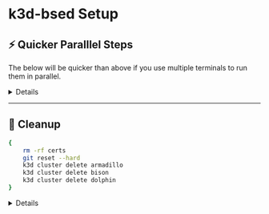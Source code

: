# k3d-bsed Setup

## ⚡️ Quicker Paralllel Steps

The below will be quicker than above if you use multiple terminals to run them in parallel.

<details>
<summary>Details</summary>

### Prep - run before all

```bash
{
    pushd certs > /dev/null

    make -f ../tools/certs/Makefile.selfsigned.mk root-ca

    make -f ../tools/certs/Makefile.selfsigned.mk armadillo-cacerts
    make -f ../tools/certs/Makefile.selfsigned.mk bison-cacerts
    make -f ../tools/certs/Makefile.selfsigned.mk dolphin-cacerts

    popd > /dev/null
}
```

### Bison

```bash
{
    k3d cluster create bison --agents 1 -p "32002:32002@agent[0]"

    kubectl create namespace --context k3d-bison istio-system
    kubectl create secret --context k3d-bison \
        generic cacerts -n istio-system \
        --from-file=./certs/bison/ca-cert.pem \
        --from-file=./certs/bison/ca-key.pem \
        --from-file=./certs/bison/root-cert.pem \
        --from-file=./certs/bison/cert-chain.pem

    istioctl install --context k3d-bison -f clusters/bison/istioctl-input.yaml

    kubectl label --context k3d-bison namespace default istio-injection=enabled
    kubectl apply --context k3d-bison \
        -f tools/httpbin/httpbin.yaml \
        -f tools/toolkit-alpine/toolkit-alpine.yaml

    kubectl apply --context k3d-bison \
        -f clusters/bison/bison-services.yaml \
        -f clusters/bison/multicluster-setup.yaml
}
```

If you are using Istio v1.6 or below, you would need to run the following command as EnvoyFilter change in 1.7 is not compatible.

```bash
{
    kubectl apply --context k3d-bison \
        -f clusters/bison/multicluster-setup-1.6.yaml
}
```

### Dolphin

```bash
{
    k3d cluster create dolphin --agents 1 -p "32004:32004@agent[0]"

    kubectl create namespace --context k3d-dolphin istio-system
    kubectl create secret --context k3d-dolphin \
        generic cacerts -n istio-system \
        --from-file=./certs/dolphin/ca-cert.pem \
        --from-file=./certs/dolphin/ca-key.pem \
        --from-file=./certs/dolphin/root-cert.pem \
        --from-file=./certs/dolphin/cert-chain.pem

    istioctl install --context k3d-dolphin -f clusters/dolphin/istioctl-input.yaml

    kubectl label --context k3d-dolphin namespace default istio-injection=enabled
    kubectl apply --context k3d-dolphin \
        -f tools/httpbin/httpbin.yaml \
        -f tools/toolkit-alpine/toolkit-alpine.yaml

    kubectl apply --context k3d-dolphin \
        -f clusters/dolphin/dolphin-services.yaml \
        -f clusters/dolphin/multicluster-setup.yaml
}
```

If you are using Istio v1.6 or below, you would need to run the following command as EnvoyFilter change in 1.7 is not compatible.

```bash
{
    kubectl apply --context k3d-dolphin \
        -f clusters/dolphin/multicluster-setup-1.6.yaml
}
```

### Armadillo

**NOTE**: Armadillo has a dependency to Bison and Dolphin, so set up those clusters first.

```bash
{
    k3d cluster create armadillo --agents 1 -p "32001:32001@agent[0]"

    kubectl create namespace --context k3d-armadillo istio-system
    kubectl create secret --context k3d-armadillo \
        generic cacerts -n istio-system \
        --from-file=./certs/armadillo/ca-cert.pem \
        --from-file=./certs/armadillo/ca-key.pem \
        --from-file=./certs/armadillo/root-cert.pem \
        --from-file=./certs/armadillo/cert-chain.pem

    istioctl install --context k3d-armadillo -f clusters/armadillo/istioctl-input.yaml

    kubectl label --context k3d-armadillo namespace default istio-injection=enabled
    kubectl apply --context k3d-armadillo \
        -f tools/httpbin/httpbin.yaml \
        -f tools/toolkit-alpine/toolkit-alpine.yaml

    export ARMADILLO_ISTIOCOREDNS_CLUSTER_IP=$(kubectl get svc \
        --context k3d-armadillo \
        -n istio-system \
        istiocoredns \
        -o jsonpath={.spec.clusterIP})
    sed -i '' -e "s/REPLACE_WITH_ISTIOCOREDNS_CLUSTER_IP/$ARMADILLO_ISTIOCOREDNS_CLUSTER_IP/" \
        clusters/armadillo/coredns-configmap.yaml
    kubectl apply --context k3d-armadillo \
        -f clusters/armadillo/armadillo-services.yaml \
        -f clusters/armadillo/coredns-configmap.yaml

    export ARMADILLO_EGRESS_GATEWAY_ADDRESS=$(kubectl get svc \
        --context=k3d-armadillo \
        -n istio-system \
        --selector=app=armadillo-multicluster-egressgateway \
        -o jsonpath='{.items[0].spec.clusterIP}')
    sed -i '' -e "s/REPLACE_WITH_EGRESS_GATEWAY_CLUSTER_IP/$ARMADILLO_EGRESS_GATEWAY_ADDRESS/g" \
        clusters/armadillo/bison-connections.yaml
    export BISON_INGRESS_GATEWAY_ADDRESS=$(kubectl get svc \
        --context=k3d-bison \
        -n istio-system \
        --selector=app=istio-ingressgateway \
        -o jsonpath='{.items[0].status.loadBalancer.ingress[0].ip}' 2>/dev/null || echo '172.18.0.1')
    sed -i '' -e "s/REPLACE_WITH_BISON_INGRESS_GATEWAY_ADDRESS/$BISON_INGRESS_GATEWAY_ADDRESS/g" \
        clusters/armadillo/bison-connections.yaml
    if [[ $BISON_INGRESS_GATEWAY_ADDRESS == '172.18.0.1' ]]; then
        sed -i '' -e "s/15443 # Istio Ingress Gateway port/32002/" \
            clusters/armadillo/bison-connections.yaml
    fi
    kubectl apply --context k3d-armadillo \
        -f clusters/armadillo/bison-connections.yaml

    export ARMADILLO_EGRESS_GATEWAY_ADDRESS=$(kubectl get svc \
        --context=k3d-armadillo \
        -n istio-system \
        --selector=app=armadillo-multicluster-egressgateway \
        -o jsonpath='{.items[0].spec.clusterIP}')
    sed -i '' -e "s/REPLACE_WITH_EGRESS_GATEWAY_CLUSTER_IP/$ARMADILLO_EGRESS_GATEWAY_ADDRESS/g" \
        clusters/armadillo/dolphin-connections.yaml
    export DOLPHIN_INGRESS_GATEWAY_ADDRESS=$(kubectl get svc \
        --context=k3d-dolphin \
        -n istio-system \
        --selector=app=istio-ingressgateway \
        -o jsonpath='{.items[0].status.loadBalancer.ingress[0].ip}' 2>/dev/null || echo '172.18.0.1')
    sed -i '' -e "s/REPLACE_WITH_DOLPHIN_INGRESS_GATEWAY_ADDRESS/$DOLPHIN_INGRESS_GATEWAY_ADDRESS/g" \
        clusters/armadillo/dolphin-connections.yaml
    if [[ $DOLPHIN_INGRESS_GATEWAY_ADDRESS == '172.18.0.1' ]]; then
        sed -i '' -e "s/15443 # Istio Ingress Gateway port/32004/" \
            clusters/armadillo/dolphin-connections.yaml
    fi
    kubectl apply --context k3d-armadillo \
        -f clusters/armadillo/dolphin-connections.yaml
}
```

</details>

---

## 🧹 Cleanup

```bash
{
    rm -rf certs
    git reset --hard
    k3d cluster delete armadillo
    k3d cluster delete bison
    k3d cluster delete dolphin
}
```

<details>
<summary>Details</summary>

To be updated

<!-- Remove the entire `certs` directory, and `git reset --hard` to remove all the changes.

KinD clusters can be deleted with `kind delete cluster` - and you can provide `--name` to specify one.

As the above steps creates multiple clusters, this step makes sure to delete all.

Because all the Istio components are inside KinD cluster, deleting the cluster will remove everything that was generated / configured / deployed. -->

</details>
